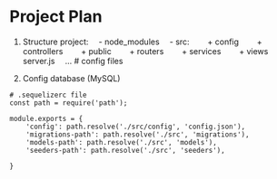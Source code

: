 # Project Plan
1. Structure project:
&emsp;- node_modules
&emsp;- src:
&emsp;&emsp;+ config
&emsp;&emsp;+ controllers
&emsp;&emsp;+ public
&emsp;&emsp;+ routers
&emsp;&emsp;+ services
&emsp;&emsp;+ views
&emsp;&emsp;server.js
&emsp;... # config files

2. Config database (MySQL)    
```
# .sequelizerc file
const path = require('path');

module.exports = {
    'config': path.resolve('./src/config', 'config.json'),
    'migrations-path': path.resolve('./src', 'migrations'),
    'models-path': path.resolve('./src', 'models'),
    'seeders-path': path.resolve('./src', 'seeders'),
    
}
```



